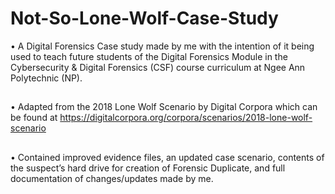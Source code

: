 # Not-So-Lone-Wolf-Case-Study
•	A Digital Forensics Case study made by me with the intention of it being used to teach future students of the Digital Forensics Module in the Cybersecurity & Digital Forensics (CSF) course curriculum at Ngee Ann Polytechnic (NP).
##
•	Adapted from the 2018 Lone Wolf Scenario by Digital Corpora which can be found at https://digitalcorpora.org/corpora/scenarios/2018-lone-wolf-scenario
##
•	Contained improved evidence files, an updated case scenario, contents of the suspect’s hard drive for creation of Forensic Duplicate, and full documentation of changes/updates made by me.
